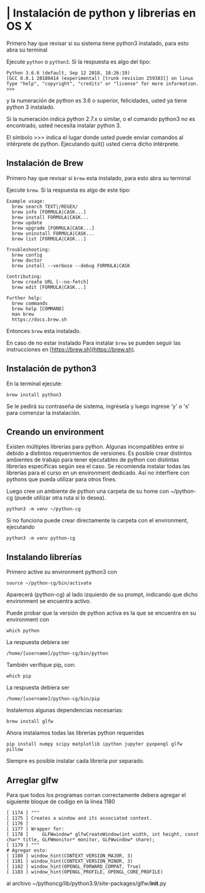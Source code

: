 |
Instalación de python y librerias en OS X
=======

Primero hay que revisar si su sistema tiene python3 instalado, para esto abra su terminal

Ejecute ``python`` o ``python3``. Si la respuesta es algo del tipo:

    Python 3.6.6 (default, Sep 12 2018, 18:26:19)
    [GCC 8.0.1 20180414 (experimental) [trunk revision 259383]] on linux
    Type "help", "copyright", "credits" or "license" for more information.
    >>>

y la numeración de python es 3.6 o superior, felicidades, usted ya tiene python 3 instalado.

Si la numeración indica python 2.7.x o similar, o el comando python3 no es encontrado, usted necesita instalar python 3.

El símbolo >>> indica el lugar donde usted puede enviar comandos al intérprete de python. Ejecutando quit() usted cierra dicho intérprete.

Instalación de Brew
---------------------

Primero hay que revisar si ``brew`` esta instalado, para esto abra su terminal

Ejecute ``brew``. Si la respuesta es algo de este tipo:

    Example usage:
      brew search TEXT|/REGEX/
      brew info [FORMULA|CASK...]
      brew install FORMULA|CASK...
      brew update
      brew upgrade [FORMULA|CASK...]
      brew uninstall FORMULA|CASK...
      brew list [FORMULA|CASK...]

    Troubleshooting:
      brew config
      brew doctor
      brew install --verbose --debug FORMULA|CASK

    Contributing:
      brew create URL [--no-fetch]
      brew edit [FORMULA|CASK...]

    Further help:
      brew commands
      brew help [COMMAND]
      man brew
      https://docs.brew.sh

Entonces ``brew`` esta instalado.

En caso de no estar instalado Para instalar ``brew`` se pueden seguir las instrucciones en [https://brew.sh](https://brew.sh).

Instalación de python3
----------------------

En la terminal ejecute:

    brew install python3

Se le pedirá su contraseña de sistema, ingrésela y luego ingrese 'y' o 's' para comenzar la instalación.

Creando un environment
----------------------

Existen múltiples librerías para python. Algunas incompatibles entre si debido a distintos requerimientos de versiones. Es posible crear distintos ambientes de trabajo para tener ejecutables de python con distintas librerías específicas según sea el caso. Se recomienda instalar todas las librerías para el curso en un environment dedicado. Así no interfiere con pythons que pueda utilizar para otros fines.

Luego cree un ambiente de python una carpeta de su home con ~/python-cg (puede utilizar otra ruta si lo desea).

    python3 -m venv ~/python-cg

Si no funciona puede crear directamente la carpeta con el environment, ejecutando

    python3 -m venv python-cg


Instalando librerías
--------------------

Primero active su environment python3 con

    source ~/python-cg/bin/activate

Aparecerá (python-cg) al lado izquierdo de su prompt, indicando que dicho environment se encuentra activo.

Puede probar que la versión de python activa es la que se encuentra en su environment con

    which python

La respuesta debiera ser 

    /home/[username]/python-cg/bin/python

También verifique pip, con:

    which pip

La respuesta debiera ser 

    /home/[username]/python-cg/bin/pip

Instalemos algunas dependencias necesarias:

    brew install glfw

Ahora instalamos todas las librerias python requeridas

    pip install numpy scipy matplotlib ipython jupyter pyopengl glfw pillow

Siempre es posible instalar cada librería por separado.


Arreglar glfw
--------------------

Para que todos los programas corran correctamente debera agregar el siguiente bloque de codigo en la linea 1180

    [ 1174 ] """
    [ 1175 ] Creates a window and its associated context.
    [ 1176 ]
    [ 1177 ] Wrapper for:
    [ 1178 ]     GLFWwindow* glfwCreateWindow(int width, int height, const char* title, GLFWmonitor* monitor, GLFWwindow* share);
    [ 1179 ] """
    # Agregar esto:
    [ 1180 ] window_hint(CONTEXT_VERSION_MAJOR, 3)
    [ 1181 ] window_hint(CONTEXT_VERSION_MINOR, 3)
    [ 1182 ] window_hint(OPENGL_FORWARD_COMPAT, True)
    [ 1183 ] window_hint(OPENGL_PROFILE, OPENGL_CORE_PROFILE)

al archivo ~/pythoncg/lib/python3.9/site-packages/glfw/__init__.py


